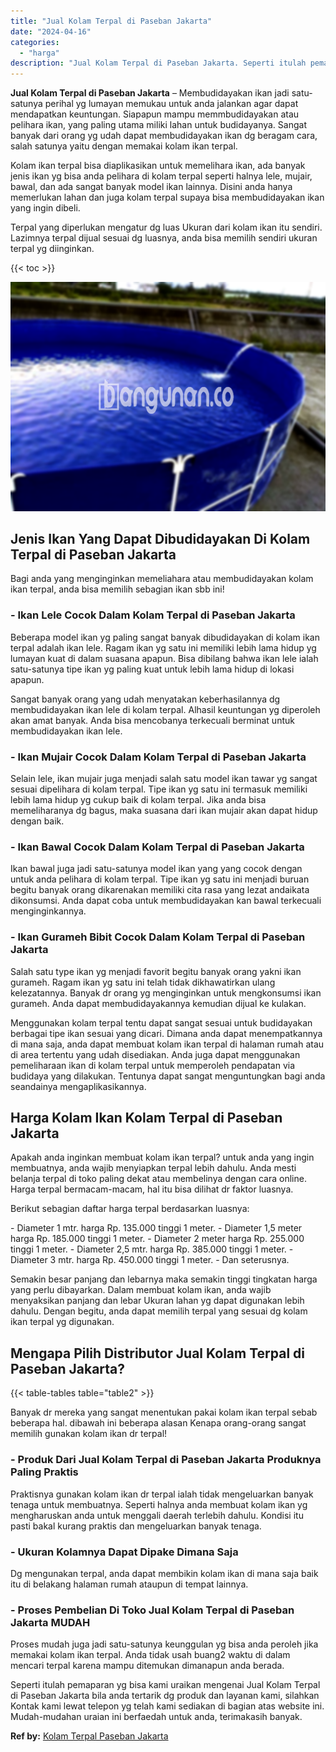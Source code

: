 ```yaml
---
title: "Jual Kolam Terpal di Paseban Jakarta"
date: "2024-04-16"
categories: 
  - "harga"
description: "Jual Kolam Terpal di Paseban Jakarta. Seperti itulah pemaparan yg bisa kami uraikan mengenai Jual Kolam Terpal di Paseban Jakarta bila anda tertarik dg produ..."
---
```


**Jual Kolam Terpal di Paseban Jakarta** – Membudidayakan ikan jadi satu-satunya perihal yg lumayan memukau untuk anda jalankan agar dapat mendapatkan keuntungan. Siapapun mampu memmbudidayakan atau pelihara ikan, yang paling utama miliki lahan untuk budidayanya. Sangat banyak dari orang yg udah dapat membudidayakan ikan dg beragam cara, salah satunya yaitu dengan memakai kolam ikan terpal.

Kolam ikan terpal bisa diaplikasikan untuk memelihara ikan, ada banyak jenis ikan yg bisa anda pelihara di kolam terpal seperti halnya lele, mujair, bawal, dan ada sangat banyak model ikan lainnya. Disini anda hanya memerlukan lahan dan juga kolam terpal supaya bisa membudidayakan ikan yang ingin dibeli.

Terpal yang diperlukan mengatur dg luas Ukuran dari kolam ikan itu sendiri. Lazimnya terpal dijual sesuai dg luasnya, anda bisa memilih sendiri ukuran terpal yg diinginkan.

{{< toc >}}

![Jual Kolam Terpal di Paseban Jakarta](/images/jual-kolam-terpal-57.png)

## Jenis Ikan Yang Dapat Dibudidayakan Di Kolam Terpal di Paseban Jakarta

Bagi anda yang menginginkan memeliahara atau membudidayakan kolam ikan terpal, anda bisa memilih sebagian ikan sbb ini!

### \- Ikan Lele Cocok Dalam Kolam Terpal di Paseban Jakarta

Beberapa model ikan yg paling sangat banyak dibudidayakan di kolam ikan terpal adalah ikan lele. Ragam ikan yg satu ini memiliki lebih lama hidup yg lumayan kuat di dalam suasana apapun. Bisa dibilang bahwa ikan lele ialah satu-satunya tipe ikan yg paling kuat untuk lebih lama hidup di lokasi apapun.

Sangat banyak orang yang udah menyatakan keberhasilannya dg membudidayakan ikan lele di kolam terpal. Alhasil keuntungan yg diperoleh akan amat banyak. Anda bisa mencobanya terkecuali berminat untuk membudidayakan ikan lele.

### \- Ikan Mujair Cocok Dalam Kolam Terpal di Paseban Jakarta

Selain lele, ikan mujair juga menjadi salah satu model ikan tawar yg sangat sesuai dipelihara di kolam terpal. Tipe ikan yg satu ini termasuk memiliki lebih lama hidup yg cukup baik di kolam terpal. Jika anda bisa memeliharanya dg bagus, maka suasana dari ikan mujair akan dapat hidup dengan baik.

### \- Ikan Bawal Cocok Dalam Kolam Terpal di Paseban Jakarta

Ikan bawal juga jadi satu-satunya model ikan yang yang cocok dengan untuk anda pelihara di kolam terpal. Tipe ikan yg satu ini menjadi buruan begitu banyak orang dikarenakan memiliki cita rasa yang lezat andaikata dikonsumsi. Anda dapat coba untuk membudidayakan kan bawal terkecuali menginginkannya.

### \- Ikan Gurameh Bibit Cocok Dalam Kolam Terpal di Paseban Jakarta

Salah satu type ikan yg menjadi favorit begitu banyak orang yakni ikan gurameh. Ragam ikan yg satu ini telah tidak dikhawatirkan ulang kelezatannya. Banyak dr orang yg menginginkan untuk mengkonsumsi ikan gurameh. Anda dapat membudidayakannya kemudian dijual ke kulakan.

Menggunakan kolam terpal tentu dapat sangat sesuai untuk budidayakan berbagai tipe ikan sesuai yang dicari. Dimana anda dapat menempatkannya di mana saja, anda dapat membuat kolam ikan terpal di halaman rumah atau di area tertentu yang udah disediakan. Anda juga dapat menggunakan pemeliharaan ikan di kolam terpal untuk memperoleh pendapatan via budidaya yang dilakukan. Tentunya dapat sangat menguntungkan bagi anda seandainya mengaplikasikannya.

## Harga Kolam Ikan Kolam Terpal di Paseban Jakarta

Apakah anda inginkan membuat kolam ikan terpal? untuk anda yang ingin membuatnya, anda wajib menyiapkan terpal lebih dahulu. Anda mesti belanja terpal di toko paling dekat atau membelinya dengan cara online. Harga terpal bermacam-macam, hal itu bisa dilihat dr faktor luasnya.

Berikut sebagian daftar harga terpal berdasarkan luasnya:

\- Diameter 1 mtr. harga Rp. 135.000 tinggi 1 meter. - Diameter 1,5 meter harga Rp. 185.000 tinggi 1 meter. - Diameter 2 meter harga Rp. 255.000 tinggi 1 meter. - Diameter 2,5 mtr. harga Rp. 385.000 tinggi 1 meter. - Diameter 3 mtr. harga Rp. 450.000 tinggi 1 meter. - Dan seterusnya.

Semakin besar panjang dan lebarnya maka semakin tinggi tingkatan harga yang perlu dibayarkan. Dalam membuat kolam ikan, anda wajib menyaksikan panjang dan lebar Ukuran lahan yg dapat digunakan lebih dahulu. Dengan begitu, anda dapat memilih terpal yang sesuai dg kolam ikan terpal yg digunakan.

## Mengapa Pilih Distributor Jual Kolam Terpal di Paseban Jakarta?

{{< table-tables table="table2" >}}

Banyak dr mereka yang sangat menentukan pakai kolam ikan terpal sebab beberapa hal. dibawah ini beberapa alasan Kenapa orang-orang sangat memilih gunakan kolam ikan dr terpal!

### \- Produk Dari Jual Kolam Terpal di Paseban Jakarta Produknya Paling Praktis

Praktisnya gunakan kolam ikan dr terpal ialah tidak mengeluarkan banyak tenaga untuk membuatnya. Seperti halnya anda membuat kolam ikan yg mengharuskan anda untuk menggali daerah terlebih dahulu. Kondisi itu pasti bakal kurang praktis dan mengeluarkan banyak tenaga.

### \- Ukuran Kolamnya Dapat Dipake Dimana Saja

Dg mengunakan terpal, anda dapat membikin kolam ikan di mana saja baik itu di belakang halaman rumah ataupun di tempat lainnya.

### \- Proses Pembelian Di Toko Jual Kolam Terpal di Paseban Jakarta MUDAH

Proses mudah juga jadi satu-satunya keunggulan yg bisa anda peroleh jika memakai kolam ikan terpal. Anda tidak usah buang2 waktu di dalam mencari terpal karena mampu ditemukan dimanapun anda berada.

Seperti itulah pemaparan yg bisa kami uraikan mengenai Jual Kolam Terpal di Paseban Jakarta bila anda tertarik dg produk dan layanan kami, silahkan Kontak kami lewat telepon yg telah kami sediakan di bagian atas website ini. Mudah-mudahan uraian ini berfaedah untuk anda, terimakasih banyak.

**Ref by:** [Kolam Terpal Paseban Jakarta](https://id.wikipedia.org/wiki/Kolam)
